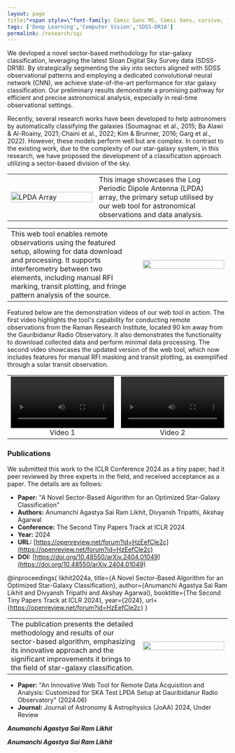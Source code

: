 ```yaml
---
layout: page
title:"<span style=\"font-family: Comic Sans MS, Comic Sans, cursive; font-size:32px;\"> A NOVEL SECTOR BASED ALGORITHM FOR AN OPTIMIZED STAR-GALAXY CLASSIFICATION </span> "
tags: ['Deep Learning','Computer Vision','SDSS-DR18']
permalink: /research/sg/
---
```


We devloped a novel sector-based methodology for star-galaxy classification, leveraging the latest Sloan Digital Sky Survey data (SDSS-DR18). By strategically segmenting the sky into sectors aligned with SDSS observational patterns and employing a dedicated convolutional neural network (CNN), we achieve state-of-the-art performance for star galaxy classification. Our preliminary results demonstrate a promising pathway for efficient and precise astronomical analysis, especially in real-time observational settings.

Recently, several research works have been developed to help astronomers by automatically classifying the galaxies (Soumagnac et al., 2015; Ba Alawi & Al-Roainy, 2021; Chaini et al., 2022; Kim & Brunner, 2016; Garg et al., 2022). However, these models perform well but are complex. In contrast to the existing work, due to the complexity of our star-galaxy system, in this research, we have proposed the development of a classification approach utilizing a sector-based division of the sky.


<table style="width: 100%;">
<tr>

<td style="width: 40%;"> <!-- Image cell with 40% width -->
<img src="https://github.com/astropi-b/astropi-b.github.io/assets/78492090/df92c0fe-9668-4366-a0d1-5af24bbda480" alt="LPDA Array" style="width: 100%;">
</td>
<td valign="middle" style="width: 60%;"> <!-- Text cell with 60% width -->
This image showcases the Log Periodic Dipole Antenna (LPDA) array, the primary setup utilised by our web tool for astronomical observations and data analysis.
</td>

</tr>
</table>

<table style="width: 100%;">
<tr>
<td valign="middle" style="width: 60%;"> <!-- Text cell with 60% width -->
This web tool enables remote observations using the featured setup, allowing for data download and processing. It supports interferometry between two elements, including manual RFI marking, transit plotting, and fringe pattern analysis of the source.
</td>

<td style="width: 40%;"> <!-- Image cell with 40% width -->
<img src="https://github.com/astropi-b/astropi-b.github.io/assets/78492090/12610403-bcdf-4bd0-9bfd-d41817f6c46d" style="width: 100%;">
</td>


</tr>
</table>




Featured below are the demonstration videos of our web tool in action. The first video highlights the tool's capability for conducting remote observations from the Raman Research Institute, located 90 km away from the Gauribidanur Radio Observatory. It also demonstrates the functionality to download collected data and perform minimal data processing. The second video showcases the updated version of the web tool, which now includes features for manual RFI masking and transit plotting, as exemplified through a solar transit observation.

<table style="width: 100%;">
  <tr>
    <!-- First Video -->
    <td style="width: 50%; text-align: center;">
      <video width="100%" controls>
        <source src="https://github.com/astropi-b/astropi-b.github.io/assets/78492090/e1e52533-297b-4744-b1f5-41eac8e80cee" type="video/mp4">
        Your browser does not support the video tag.
      </video>
      <div>Video 1</div>
    </td>
    <!-- Second Video -->
    <td style="width: 50%; text-align: center;">
      <video width="100%" controls>
        <source src="https://github.com/astropi-b/astropi-b.github.io/assets/78492090/31b67e30-f72c-4b32-b0b0-3b8099260d59" type="video/mp4">
        Your browser does not support the video tag.
      </video>
      <div>Video 2</div>
    </td>
  </tr>
</table>

### Publications

We submitted this work to the ICLR Conference 2024 as a tiny paper, had it peer reviewed by three experts in the field, and received acceptance as a paper. The details are as follows:

- **Paper:** "A Novel Sector-Based Algorithm for an Optimized Star-Galaxy Classification"
- **Authors:** Anumanchi Agastya Sai Ram Likhit, Divyansh Tripathi, Akshay Agarwal
- **Conference:** The Second Tiny Papers Track at ICLR 2024
- **Year:** 2024
- **URL:** [https://openreview.net/forum?id=HzEefCle2c](https://openreview.net/forum?id=HzEefCle2c)
- **DOI:** [https://doi.org/10.48550/arXiv.2404.01049](https://doi.org/10.48550/arXiv.2404.01049)

@inproceedings{
likhit2024a,
title={A Novel Sector-Based Algorithm for an Optimized Star-Galaxy Classification},
author={Anumanchi Agastya Sai Ram Likhit and Divyansh Tripathi and Akshay Agarwal},
booktitle={The Second Tiny Papers Track at ICLR 2024},
year={2024},
url={https://openreview.net/forum?id=HzEefCle2c}
}

<table style="width: 100%;">
<tr>
<td valign="middle" style="width: 60%;"> <!-- Text cell with 60% width -->
The publication presents the detailed methodology and results of our sector-based algorithm, emphasizing its innovative approach and the significant improvements it brings to the field of star-galaxy classification.
</td>

<td style="width: 40%;"> <!-- Image cell with 40% width -->
<img src="https://github.com/astropi-b/astropi-b.github.io/assets/78492090/publication-cover.jpg" style="width: 100%;">
</td>

</tr>
</table>

- **Paper:** "An Innovative Web Tool for Remote Data Acquisition and Analysis: Customized for SKA Test LPDA Setup at Gauribidanur Radio Observatory" (2024.06)
- **Journal:** Journal of Astronomy & Astrophysics (JoAA) 2024, Under Review

***Anumanchi Agastya Sai Ram Likhit***


***Anumanchi Agastya Sai Ram Likhit***

 

